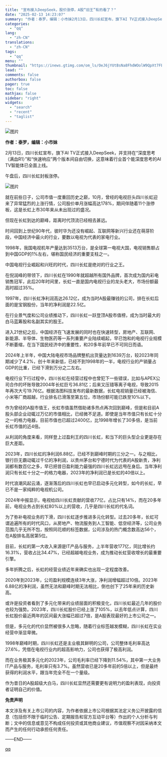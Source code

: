 ```yaml
---
title: "宣布接入DeepSeek，股价涨停，A股“旧王”有的看了？"
date: "2025-02-13 14:23:07"
summary: "作者：泰罗，编辑：小市妹2月13日，四川长虹宣布，旗下AI TV正式接入DeepSeek，并支持在“..."
categories:
  - "qq"
lang:
  - "zh-CN"
translations:
  - "zh-CN"
tags:
  - "qq"
menu: ""
thumbnail: "https://inews.gtimg.com/om_ls/OeJ6jYUtBsNa8FhdWOolW9QpXt7FEBNRkG50e96yHah4MAA_640360/0"
lead: ""
comments: false
authorbox: false
pager: true
toc: false
mathjax: false
sidebar: "right"
widgets:
  - "search"
  - "recent"
  - "taglist"
---
```


![图片](https://inews.gtimg.com/news_bt/OJrD1vrPw55UvdTeElw2eX-OHfN_2Cjpgj72dZvg3Bf2EAA/641)

**作者：泰罗，编辑：小市妹**

2月13日，四川长虹宣布，旗下AI TV正式接入DeepSeek，并支持在“深度思考（满血R1）”和“快速响应”两个版本间自由切换，这意味着行业首个能深度思考的AI TV智能体已全面上线。

午盘后，四川长虹封板涨停。

![图片](https://inews.gtimg.com/news_bt/One6pbfIBKQSZ53PX3ZFuvKe7dXWzKOX7ziI7EgVSXw6sAA/641)

就在前些日子，公司市值一度重回历史之巅，10月，曾经的电视巨头四川长虹迎来了异常猛烈的上涨行情，公司股价单月涨幅高达178%，期间伴随着11个涨停板，这是长虹上市30年来从未出现过的盛况。

但现在长虹到达的巅峰，距离时代顶流已经相去甚远。

时间回到上世纪90年代，彼时华为还没有崛起、互联网等新兴行业还在萌芽阶段，中国经济中最火的行业，要数以电视为代表的家电行业。

1998年，我国电视机年产量达到3513万台，是全球第一电视大国，电视销售额占到中国GDP的1%左右，堪称国民经济的重要支柱之一。

中国电视行业崛起和兴旺的时代，四川长虹是绝对的行业之王。

在倪润峰的带领下，四川长虹在1990年就超越所有国外品牌，首次成为国内彩电销售冠军，此后20年时间里，长虹一直是国内电视行业的龙头老大，市场份额最高时超过35%。

1997年，四川长虹净利润高达26.12亿，成为当时A股最赚钱的公司，排在长虹后面的是宝钢股份，当年的净利润是22.5亿。

在行业景气度和公司业绩推动下，四川长虹一跃登顶A股市值榜，成为当时最大的白马蓝筹股和名副其实的股王。

进入21世纪之后，中国经济在飞速发展的同时也在快速转型，房地产、互联网、新能源、半导体、生物医药等一系列重要产业陆续崛起，早已饱和的电视行业规模不断萎缩，在当下国民经济中的重要性，和20多年前早已不可同日而语。

2024年上半年，中国大陆电视市场品牌整机出货量达到1639万台，较2023年同期减少了4.2%，创十年来新低，已经不到1998年的一半，电视行业的产销量占GDP的比重，已经下滑到万分之二左右。

电视行业下行过程中，四川长虹在经营过程中也曾犯下一些错误，比如与APEX公司合作的坏账导致2004年长虹巨亏36.81亿；后来又压错等离子电视，导致2015年再次大亏19.76亿。根据洛图科技发布的最新数据，长虹电视销量已经被海信、小米等厂商超越，行业排名已滑落至第五位，市场份额可能已跌至10%以下。

作为曾经的A股市值王，长虹市值虽然借助诸多热点再次回到巅峰，但是和目前A股头部企业动辄过万亿的市值相比，已经微不足道。即使是当年市值只有长虹十分之一的格力电器，目前市值也已超过2400亿，比1998年增长了30多倍，是当前长虹市值的近4倍。

从利润的角度来看，同样登上过盈利王的四川长虹，和当下的巨头型企业更是存在巨大差距。

2023年，四川长虹的净利润6.88亿，已经不到巅峰时期的三分之一。与之相比，银行巨无霸动辄过千亿的净利润，以贵州茅台和宁德时代为代表的A股新贵，净利润都有数百亿之多，早已把昔日盈利能力最强的四川长虹远远甩在身后。当年净利润只有长虹十分之一的格力电器，2023年的净利润已是长虹的40倍以上。

时代浪潮风起云涌，逐渐落后的四川长虹也早已启动多元化转型，如今的长虹，早已不是一家纯粹的电视机公司。

2024年中报显示，电视给四川长虹贡献的营收77亿，占比只有14%，而在20多年前，电视业务占到长虹80%以上的营收，几乎是四川长虹的代名词。

为了弥补电视业务的下滑，四川长虹逐步推进多元化转型。过去20多年，长虹可谓追遍所有的时代风口，从房地产、物流服务到人工智能、低空经济等，公司业务范围几乎无所不包，按照同花顺的标签数据，公司涉及的热门概念数高达56个，在A股排名高居第5位。

目前，长虹的第一大收入来源是IT产品与服务，上半年营收177亿，同比增长约16.31%，营收占比34.47%，已经超越电视业务，成为推动长虹营收增长的最重要引擎。

多年折腾之后，长虹的经营业绩近年来确实也出现一定程度改善。

2020年到2023年，公司盈利规模连续3年大涨，净利润增幅超过10倍。2023年6.88亿的净利润，虽然无法和巅峰时期无法相比，倒也创下了25年来的历史新高。

或许是投资者看到了多元化带来的业绩层面的积极变化，四川长虹最近几年的股价也较为强势。2023年，四川长虹股价已经上涨了105%，以去年低点计算，四川长虹股价最近两年的区间最大涨幅已超过7倍，是A股表现最好的上市公司之一。

但是，多元化的代价显然被很多人忽略，随着行业标签越发模糊，四川长虹在实业经营中渐显卑微。

1998年巅峰时期，四川长虹还是主业极其鲜明的公司，公司整体毛利率高达27.6%，凭借在电视行业内的超高影响力，公司也获得了极高利润。

而在业务极其多元化的2023年，公司毛利率已经下降到11.54%，其中第一大业务IT产品与服务，毛利率只有3.7%。虽然营收已是20多年前的5倍以上，但是最终获得的利润水平，跟当年完全不在一个量级。

作为昔日的A股超级大白马，四川长虹显然还需要更有说明力的盈利表现，向投资者证明自己的价值。

**免责声明**

本文涉及有关上市公司的内容，为作者依据上市公司根据其法定义务公开披露的信息（包括但不限于临时公告、定期报告和官方互动平台等）作出的个人分析与判断；文中的信息或意见不构成任何投资或其他商业建议，市值观察不对因采纳本文而产生的任何行动承担任何责任。

——END——

[qq](https://new.qq.com/rain/a/20250213A04NAZ00)
